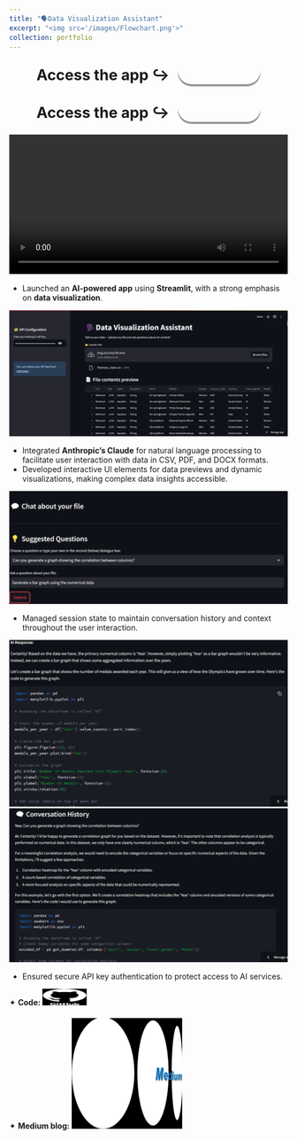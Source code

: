```yaml
---
title: "🗣️Data Visualization Assistant"
excerpt: "<img src='/images/Flowchart.png'>"
collection: portfolio
---
```


<style>
  .container {
    display: flex;
    align-items: center;
    justify-content: center;
    margin-top: 50px;
  }
  .app-text {
    font-size: 18px;
    margin-right: 15px;
  }
  .app-button {
    background: url('/images/button.png') no-repeat center center;
    background-size: cover;
    width: 150px;
    height: 50px;
    border: none;
    border-radius: 25px;
    cursor: pointer;
    box-shadow: 0 4px #999;
    transition: transform 0.2s ease, box-shadow 0.2s ease;
    position: relative;
  }
  .app-button:hover {
    transform: translateY(-3px);
    box-shadow: 0 6px #666;
  }
  .app-button:active {
    transform: translateY(2px);
    box-shadow: 0 2px #333;
  }
  /* Tooltip styles */
  .tooltip {
    position: absolute;
    background-color: #333;
    color: #fff;
    padding: 5px 10px;
    border-radius: 5px;
    font-size: 12px;
    display: none;
    white-space: nowrap;
    z-index: 1000;
  }
</style>

<div class="container" style="margin-top: -25px;">
  <div class="app-text">
    <h2> Access the app ↪️</h2>
  </div>
  <a href="https://talk-to-your-data.streamlit.app/" target="_blank">
    <button class="app-button" id="appButton">
      <div class="tooltip" id="tooltip">https://talk-to-your-data.streamlit.app/</div>
    </button>
  </a>
</div>

<script>
  const button = document.getElementById('appButton');
  const tooltip = document.getElementById('tooltip');
  button.addEventListener('mouseover', (e) => {
    tooltip.style.display = 'block';
    moveTooltip(e);
  });
  button.addEventListener('mousemove', (e) => {
    moveTooltip(e);
  });
  button.addEventListener('mouseout', () => {
    tooltip.style.display = 'none';
  });
  function moveTooltip(e) {
    tooltip.style.left = e.clientX + 10 + 'px'; // Adjust the position slightly to the right
    tooltip.style.top = e.clientY + 10 + 'px'; // Adjust the position slightly below
  }
</script>

<div class="container" style="margin-top: -25px;">
  <div class="app-text"> <h2> Access the app ↪️</h2> </div>
  <a href="https://talk-to-your-data.streamlit.app/" target="_blank">
    <button class="app-button"></button>
  </a>
</div>

<video width="100%" height="auto" controls>
  <source src="/images/vid.mp4" type="video/mp4">
  Sorry, your browser doesn’t support HTML5 video. Please update your browser or try another one.
</video>

* Launched an **AI-powered app** using **Streamlit**, with a strong emphasis on **data visualization**.

<img src="/images/1sc.png" style="cursor: crosshair;">

* Integrated **Anthropic’s Claude** for natural language processing to facilitate user interaction with data in CSV, PDF, and DOCX formats.
* Developed interactive UI elements for data previews and dynamic visualizations, making complex data insights accessible.

<img src="/images/2sc.png" style="cursor: crosshair;">

* Managed session state to maintain conversation history and context throughout the user interaction.

<img src="/images/3sc.png" style="cursor: crosshair;">

<img src="/images/4sc.png" style="cursor: crosshair;">
  
* Ensured secure API key authentication to protect access to AI services.

<div class="flexcontainer">
  <div>
        <span>✦ <strong>Code:</strong></span> <a href="https://github.com/SudarshanaSRao/Talk-to-your-data" onclick="trackOutboundLink(this);">
      <img class="pulse" height="30px" src="/images/github-logo-git-hub-icon-with-text-on-white-and-black-background-free-vector.jpg" width="80px">
    </a>
  </div>
</div>

<div class="flexcontainer">
  <div>
        <span>✦ <strong>Medium blog:</strong></span> <a href="https://medium.com/@sudarshanasrao/introducing-the-file-conversational-assistant-revolutionizing-document-interaction-with-ai-bf878e5c9ed5" onclick="trackOutboundLink(this);">
      <img class="pulse" height="200px" src="/images/unmanned.png" width="200px">
    </a>
  </div>
</div>
<style>
  .flexcontainer {
    display: flex;
    align-items: center;
    margin-bottom: 20px; /* Adjust the value as needed */  
  }
@keyframes pulse {
  0% {
    transform: scale(1);
  }
  50% {
    transform: scale(1.05);
  }
  100% {
    transform: scale(1);
  }
}
.pulse {
  animation: pulse 2s infinite ease-in-out;
}
</style>
